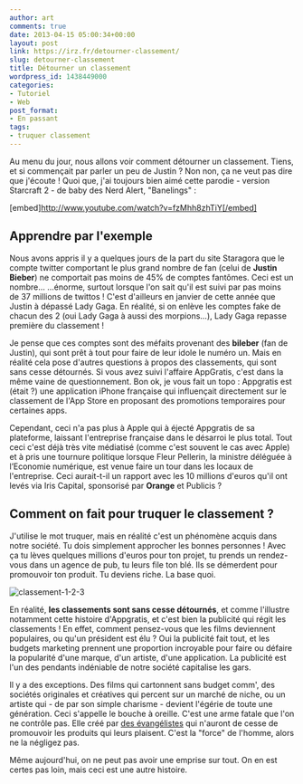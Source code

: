```yaml
---
author: art
comments: true
date: 2013-04-15 05:00:34+00:00
layout: post
link: https://irz.fr/detourner-classement/
slug: detourner-classement
title: Détourner un classement
wordpress_id: 1438449000
categories:
- Tutoriel
- Web
post_format:
- En passant
tags:
- truquer classement
---
```


Au menu du jour, nous allons voir comment détourner un classement. Tiens, et si commençait par parler un peu de Justin ? Non non, ça ne veut pas dire que j'écoute ! Quoi que, j'ai toujours bien aimé cette parodie - version Starcraft 2 - de baby des Nerd Alert, "Banelings"<!-- more --> :

[embed]http://www.youtube.com/watch?v=fzMhh8zhTiY[/embed]



## Apprendre par l'exemple



Nous avons appris il y a quelques jours de la part du site Staragora que le compte twitter comportant le plus grand nombre de fan (celui de **Justin Bieber**) ne comportait pas moins de 45% de comptes fantômes. Ceci est un nombre... ...énorme, surtout lorsque l'on sait qu'il est suivi par pas moins de 37 millions de twittos ! C'est d'ailleurs en janvier de cette année que Justin à dépassé Lady Gaga. En réalité, si on enlève les comptes fake de chacun des 2 (oui Lady Gaga à aussi des morpions...), Lady Gaga repasse première du classement !

Je pense que ces comptes sont des méfaits provenant des **bileber** (fan de Justin), qui sont prêt à tout pour faire de leur idole le numéro un. Mais en réalité cela pose d'autres questions à propos des classements, qui sont sans cesse détournés. Si vous avez suivi l'affaire AppGratis, c'est dans la même vaine de questionnement. Bon ok, je vous fait un topo : Appgratis est (était ?) une application iPhone française qui influençait directement sur le classement de l'App Store en proposant des promotions temporaires pour certaines apps.

Cependant, ceci n'a pas plus à Apple qui à éjecté Appgratis de sa plateforme, laissant l'entreprise française dans le désarroi le plus total. Tout ceci c'est déjà très vite médiatisé (comme c'est souvent le cas avec Apple) et à pris une tournure politique lorsque Fleur Pellerin, la ministre déléguée à l’Economie numérique, est venue faire un tour dans les locaux de l'entreprise. Ceci aurait-t-il un rapport avec les 10 millions d'euros qu'il ont levés via Iris Capital, sponsorisé par **Orange** et Publicis ?



## Comment on fait pour truquer le classement ?



J'utilise le mot truquer, mais en réalité c'est un phénomène acquis dans notre société. Tu dois simplement approcher les bonnes personnes ! Avec ça tu lèves quelques millions d'euros pour ton projet, tu prends un rendez-vous dans un agence de pub, tu leurs file ton blé. Ils se démerdent pour promouvoir ton produit. Tu deviens riche. La base quoi.



![classement-1-2-3](https://static.irz.fr/2013/04/classement-1-2-3.gif)

En réalité, **les classements sont sans cesse détournés**, et comme l'illustre notamment cette histoire d'Appgratis, et c'est bien la publicité qui régit les classements ! En effet, comment pensez-vous que les films deviennent populaires, ou qu'un président est élu ? Oui la publicité fait tout, et les budgets marketing prennent une proportion incroyable pour faire ou défaire la popularité d'une marque, d'un artiste, d'une application. La publicité est l'un des pendants indéniable de notre société capitalise les gars.

Il y a des exceptions. Des films qui cartonnent sans budget comm', des sociétés originales et créatives qui percent sur un marché de niche, ou un artiste qui - de par son simple charisme - devient l'égérie de toute une génération. Ceci s'appelle le bouche à oreille. C'est une arme fatale que l'on ne contrôle pas. Elle créé par [des évangélistes](https://irz.fr/oui-je-suis-un-evangeliste) qui n'auront de cesse de promouvoir les produits qui leurs plaisent. C'est la "force" de l'homme, alors ne la négligez pas.

Même aujourd'hui, on ne peut pas avoir une emprise sur tout. On en est certes pas loin, mais ceci est une autre histoire.




